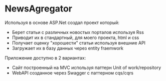 # NewsAgregator
Используя в основе ASP.Net создал проект который:
* Берет статьи с различных новостых порталов используя Rss
* Приводит их в стандартный, для моего проекта, html и css
* Получает оценку "хорошести" статьи используя внешние API
* Загружает их в базу данных через entity fraemwork

Приложение доступно в 2 вариантах:
* Сайт построенный на MVC используя паттерн Unit of work/repository
* WebAPI созданное через Swagger с паттерном cqs/cqrs
